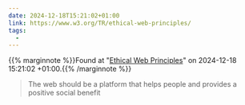 ```yaml
---
date: 2024-12-18T15:21:02+01:00
link: https://www.w3.org/TR/ethical-web-principles/
tags:
  -
---
```

{{% marginnote %}}Found at "[Ethical Web Principles](https://web.archive.org/web/20241218152102/https://www.w3.org/TR/ethical-web-principles/)" on 2024-12-18 15:21:02 +01:00.{{% /marginnote %}}

> The web should be a platform that helps people and provides a positive social benefit